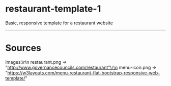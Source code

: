 # restaurant-template-1
Basic, responsive template for a restaurant website

---------------------------------------------------

# Sources

Images:\r\n
restaurant.png => "http://www.governancecouncils.com/restaurant"\r\n
menu-icon.png => "https://w3layouts.com/menu-restaurant-flat-bootstrap-responsive-web-template/"
